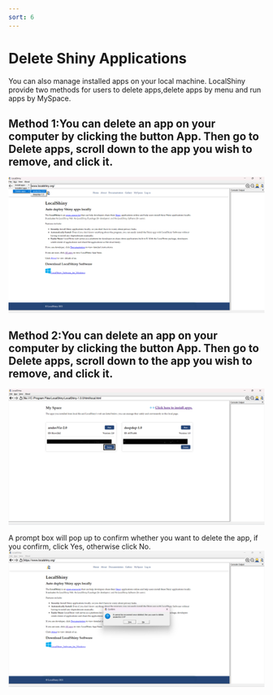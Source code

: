 ```yaml
---
sort: 6
---
```


# Delete Shiny Applications

You can also manage installed apps on your local machine.
LocalShiny provide two methods for users to delete apps,delete apps by menu and run apps by MySpace.

## Method 1:You can delete an app on your computer by clicking the button App. Then go to Delete apps, scroll down to the app you wish to remove, and click it. 
![14_deleteAPP](images/14_deleteAPP.jpg)

## Method 2:You can delete an app on your computer by clicking the button App. Then go to Delete apps, scroll down to the app you wish to remove, and click it. 
![15_deleteAPP_2](images/15_deleteAPP_2.jpg)

A prompt box will pop up to confirm whether you want to delete the app, if you confirm, click Yes, otherwise click No.
![16_deleteComfirm](images/16_deleteComfirm.jpg)
